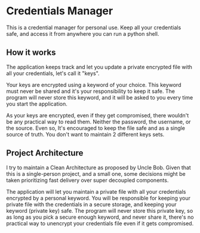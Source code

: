 # Credentials Manager

This is a credential manager for personal use. Keep all your credentials safe, and access it from anywhere you can run a python shell.

## How it works

The application keeps track and let you update a private encrypted file with all your credentials, let's call it "keys".

Your keys are encrypted using a keyword of your choice. This keyword must never be shared and it's your responsibility to keep it safe. The program will never store this keyword, and it will be asked to you every time you start the application.

As your keys are encrypted, even if they get compromised, there wouldn't be any practical way to read them. Neither the password, the username, or the source. Even so, It's encouraged to keep the file safe and as a single source of truth. You don't want to maintain 2 different keys sets.

## Project Architecture

I try to maintain a Clean Architecture as proposed by Uncle Bob. Given that this is a single-person project, and a small one, some decisions might be taken prioritizing fast delivery over super decoupled components.

The application will let you maintain a private file with all your credentials encrypted by a personal keyword. You will be responsible for keeping your private file with the credentials in a secure storage, and keeping your keyword (private key) safe. The program will never store this private key, so as long as you pick a secure enough keyword, and never share it, there's no practical way to unencrypt your credentials file even if it gets compromised.
